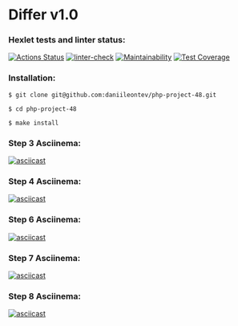 ### <h1> Differ v1.0 </h1>
### Hexlet tests and linter status:
[![Actions Status](https://github.com/daniileontev/php-project-48/workflows/hexlet-check/badge.svg)](https://github.com/daniileontev/php-project-48/actions) [![linter-check](https://github.com/daniileontev/php-project-48/actions/workflows/linter-check.yml/badge.svg)](https://github.com/daniileontev/php-project-48/actions/workflows/linter-check.yml) [![Maintainability](https://api.codeclimate.com/v1/badges/ceeaa0731314bb5aeda7/maintainability)](https://codeclimate.com/github/daniileontev/php-project-48/maintainability) [![Test Coverage](https://api.codeclimate.com/v1/badges/ceeaa0731314bb5aeda7/test_coverage)](https://codeclimate.com/github/daniileontev/php-project-48/test_coverage)

### Installation:
```
$ git clone git@github.com:daniileontev/php-project-48.git

$ cd php-project-48

$ make install
```

### Step 3 Asciinema:
[![asciicast](https://asciinema.org/a/YOHs8acM7cGBTHt3cQ1462dvh.svg)](https://asciinema.org/a/YOHs8acM7cGBTHt3cQ1462dvh)

### Step 4 Asciinema:
[![asciicast](https://asciinema.org/a/LUhfNnRgNlP2qBSeqCEK4xRWP.svg)](https://asciinema.org/a/LUhfNnRgNlP2qBSeqCEK4xRWP)

### Step 6 Asciinema:
[![asciicast](https://asciinema.org/a/zGS6QvLCOgudXjmenAuKcU9If.svg)](https://asciinema.org/a/zGS6QvLCOgudXjmenAuKcU9If)
### Step 7 Asciinema:
[![asciicast](https://asciinema.org/a/kz5iw8DDSZ7DqNzB7411EIgZI.svg)](https://asciinema.org/a/kz5iw8DDSZ7DqNzB7411EIgZI)
### Step 8 Asciinema:
[![asciicast](https://asciinema.org/a/HG4CaJIGEo2ktxoZ4r9QZGpuH.svg)](https://asciinema.org/a/HG4CaJIGEo2ktxoZ4r9QZGpuH)